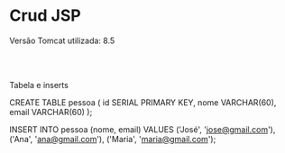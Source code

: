 <h1>Crud JSP</h1>
<p>Versão Tomcat utilizada: 8.5</p>
<br>
<br>
<p>Tabela e inserts</p>
<p>CREATE TABLE pessoa (
 id SERIAL PRIMARY KEY,
 nome VARCHAR(60),
 email VARCHAR(60)
);

INSERT INTO pessoa (nome, email) VALUES
('José', 'jose@gmail.com'),
('Ana', 'ana@gmail.com'),
('Maria', 'maria@gmail.com');</p>